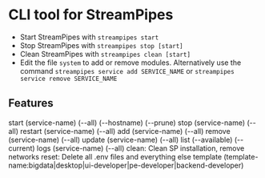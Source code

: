 # CLI tool for StreamPipes

* Start StreamPipes with `streampipes start`
* Stop StreamPipes with `streampipes stop [start]`
* Clean StreamPipes with `streampipes clean [start]`
* Edit the file `system` to add or remove modules. Alternatively use the command `streampipes service add SERVICE_NAME` or `streampipes service remove SERVICE_NAME`

## Features

start (service-name) (--all) (--hostname) (--prune)
stop (service-name) (--all)
restart (service-name) (--all)
add (service-name) (--all)
remove (service-name) (--all)
update (service-name) (--all)
list (--available) (--current)
logs (service-name) (--all)
clean: Clean SP installation, remove networks
reset: Delete all .env files and everything else
template (template-name:bigdata|desktop|ui-developer|pe-developer|backend-developer)